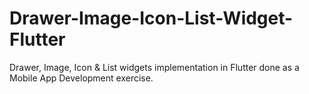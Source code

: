 # Drawer-Image-Icon-List-Widget-Flutter
Drawer, Image, Icon &amp; List widgets implementation in Flutter done as a Mobile App Development exercise.
